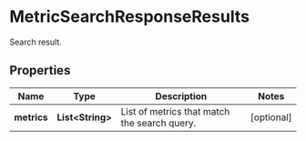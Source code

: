 # MetricSearchResponseResults

Search result.

## Properties

| Name        | Type                   | Description                                  | Notes      |
| ----------- | ---------------------- | -------------------------------------------- | ---------- |
| **metrics** | **List&lt;String&gt;** | List of metrics that match the search query. | [optional] |
